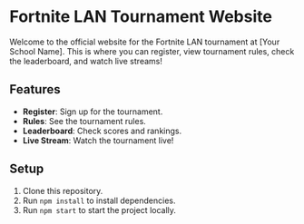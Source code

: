 # Fortnite LAN Tournament Website

Welcome to the official website for the Fortnite LAN tournament at [Your School Name]. This is where you can register, view tournament rules, check the leaderboard, and watch live streams!

## Features

- **Register**: Sign up for the tournament.
- **Rules**: See the tournament rules.
- **Leaderboard**: Check scores and rankings.
- **Live Stream**: Watch the tournament live!

## Setup

1. Clone this repository.
2. Run `npm install` to install dependencies.
3. Run `npm start` to start the project locally.
